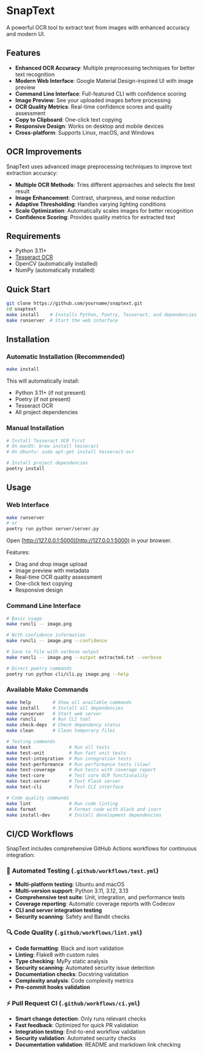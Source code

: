 # SnapText

A powerful OCR tool to extract text from images with enhanced accuracy and modern UI.

## Features

- **Enhanced OCR Accuracy**: Multiple preprocessing techniques for better text recognition
- **Modern Web Interface**: Google Material Design-inspired UI with image preview
- **Command Line Interface**: Full-featured CLI with confidence scoring
- **Image Preview**: See your uploaded images before processing
- **OCR Quality Metrics**: Real-time confidence scores and quality assessment
- **Copy to Clipboard**: One-click text copying
- **Responsive Design**: Works on desktop and mobile devices
- **Cross-platform**: Supports Linux, macOS, and Windows

## OCR Improvements

SnapText uses advanced image preprocessing techniques to improve text extraction accuracy:

- **Multiple OCR Methods**: Tries different approaches and selects the best result
- **Image Enhancement**: Contrast, sharpness, and noise reduction
- **Adaptive Thresholding**: Handles varying lighting conditions
- **Scale Optimization**: Automatically scales images for better recognition
- **Confidence Scoring**: Provides quality metrics for extracted text

## Requirements

- Python 3.11+
- [Tesseract OCR](https://github.com/tesseract-ocr/tesseract)
- OpenCV (automatically installed)
- NumPy (automatically installed)

## Quick Start

```bash
git clone https://github.com/yourname/snaptext.git
cd snaptext
make install    # Installs Python, Poetry, Tesseract, and dependencies
make runserver  # Start the web interface
```

## Installation

### Automatic Installation (Recommended)

```bash
make install
```

This will automatically install:

- Python 3.11+ (if not present)
- Poetry (if not present)
- Tesseract OCR
- All project dependencies

### Manual Installation

```bash
# Install Tesseract OCR first
# On macOS: brew install tesseract
# On Ubuntu: sudo apt-get install tesseract-ocr

# Install project dependencies
poetry install
```

## Usage

### Web Interface

```bash
make runserver
# or
poetry run python server/server.py
```

Open [http://127.0.0.1:5000](http://127.0.0.1:5000) in your browser.

Features:

- Drag and drop image upload
- Image preview with metadata
- Real-time OCR quality assessment
- One-click text copying
- Responsive design

### Command Line Interface

```bash
# Basic usage
make runcli -- image.png

# With confidence information
make runcli -- image.png --confidence

# Save to file with verbose output
make runcli -- image.png --output extracted.txt --verbose

# Direct poetry commands
poetry run python cli/cli.py image.png --help
```

### Available Make Commands

```bash
make help        # Show all available commands
make install     # Install all dependencies
make runserver   # Start web server
make runcli      # Run CLI tool
make check-deps  # Check dependency status
make clean       # Clean temporary files

# Testing commands
make test              # Run all tests
make test-unit         # Run fast unit tests
make test-integration  # Run integration tests
make test-performance  # Run performance tests (slow)
make test-coverage     # Run tests with coverage report
make test-core         # Test core OCR functionality
make test-server       # Test Flask server
make test-cli          # Test CLI interface

# Code quality commands
make lint              # Run code linting
make format            # Format code with black and isort
make install-dev       # Install development dependencies
```

## CI/CD Workflows

SnapText includes comprehensive GitHub Actions workflows for continuous integration:

### 🔄 **Automated Testing** (`.github/workflows/test.yml`)

- **Multi-platform testing**: Ubuntu and macOS
- **Multi-version support**: Python 3.11, 3.12, 3.13
- **Comprehensive test suite**: Unit, integration, and performance tests
- **Coverage reporting**: Automatic coverage reports with Codecov
- **CLI and server integration testing**
- **Security scanning**: Safety and Bandit checks

### 🔍 **Code Quality** (`.github/workflows/lint.yml`)

- **Code formatting**: Black and isort validation
- **Linting**: Flake8 with custom rules
- **Type checking**: MyPy static analysis
- **Security scanning**: Automated security issue detection
- **Documentation checks**: Docstring validation
- **Complexity analysis**: Code complexity metrics
- **Pre-commit hooks validation**

### ⚡ **Pull Request CI** (`.github/workflows/ci.yml`)

- **Smart change detection**: Only runs relevant checks
- **Fast feedback**: Optimized for quick PR validation
- **Integration testing**: End-to-end workflow validation
- **Security validation**: Automated security checks
- **Documentation validation**: README and markdown link checking

